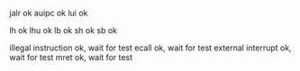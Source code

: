 jalr ok
auipc ok
lui ok

lh ok
lhu ok
lb ok
sh ok
sb ok

illegal instruction ok, wait for test
ecall ok, wait for test
external interrupt ok, wait for test
mret ok, wait for test
